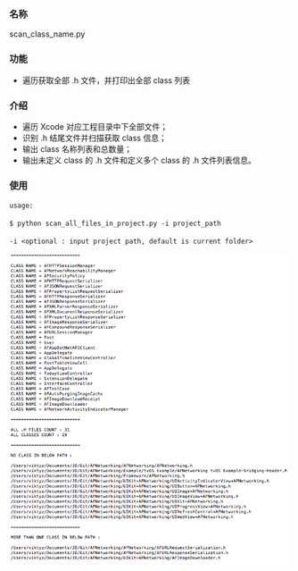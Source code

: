 ### 名称

scan_class_name.py

### 功能

* 遍历获取全部 .h 文件，并打印出全部 class 列表

### 介绍

* 遍历 Xcode 对应工程目录中下全部文件；
* 识别 .h 结尾文件并扫描获取 class 信息；
* 输出 class 名称列表和总数量；
* 输出未定义 class 的 .h 文件和定义多个 class 的 .h 文件列表信息。

### 使用

```shell
usage:

$ python scan_all_files_in_project.py -i project_path

-i <optional : input project path, default is current folder>
```

![scan_class_name](Resource/scan_class_name.png)